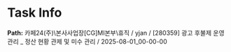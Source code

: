 # Task Info

**Path:** 카페24(주)\본사사업장\[CG]MI본부\휴직 / yjan / [280359] 광고 후불제 운영 관리 _ 정산 현황 관제 및 미수 관리 / 2025-08-01_00-00-00

